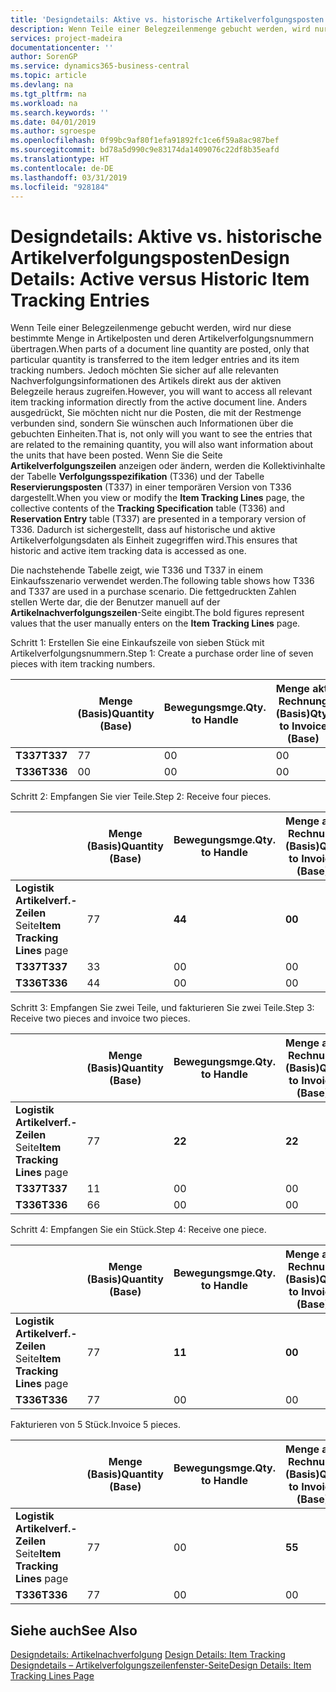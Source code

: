 ```yaml
---
title: 'Designdetails: Aktive vs. historische Artikelverfolgungsposten | Microsoft Docs'
description: Wenn Teile einer Belegzeilenmenge gebucht werden, wird nur diese bestimmte Menge in Artikelposten und deren Artikelverfolgungsnummern übertragen. Jedoch möchten Sie sicher auf alle relevanten Nachverfolgungsinformationen des Artikels direkt aus der aktiven Belegzeile heraus zugreifen. Anders ausgedrückt, Sie möchten nicht nur die Posten, die mit der Restmenge verbunden sind, sondern Sie wünschen auch Informationen über die gebuchten Einheiten. Wenn Sie die Seite **Artikelverfolgungszeilen** anzeigen oder ändern, werden die Kollektivinhalte der Tabelle **Verfolgungsspezifikation** (T336) und der Tabelle **Reservierungsposten** (T337) in einer temporären Version von T336 dargestellt. Dadurch ist sichergestellt, dass auf historische und aktive Artikelverfolgungsdaten als Einheit zugegriffen wird.
services: project-madeira
documentationcenter: ''
author: SorenGP
ms.service: dynamics365-business-central
ms.topic: article
ms.devlang: na
ms.tgt_pltfrm: na
ms.workload: na
ms.search.keywords: ''
ms.date: 04/01/2019
ms.author: sgroespe
ms.openlocfilehash: 0f99bc9af80f1efa91892fc1ce6f59a8ac987bef
ms.sourcegitcommit: bd78a5d990c9e83174da1409076c22df8b35eafd
ms.translationtype: HT
ms.contentlocale: de-DE
ms.lasthandoff: 03/31/2019
ms.locfileid: "928184"
---
```

# <a name="design-details-active-versus-historic-item-tracking-entries"></a><span data-ttu-id="b0db9-107">Designdetails: Aktive vs. historische Artikelverfolgungsposten</span><span class="sxs-lookup"><span data-stu-id="b0db9-107">Design Details: Active versus Historic Item Tracking Entries</span></span>
<span data-ttu-id="b0db9-108">Wenn Teile einer Belegzeilenmenge gebucht werden, wird nur diese bestimmte Menge in Artikelposten und deren Artikelverfolgungsnummern übertragen.</span><span class="sxs-lookup"><span data-stu-id="b0db9-108">When parts of a document line quantity are posted, only that particular quantity is transferred to the item ledger entries and its item tracking numbers.</span></span> <span data-ttu-id="b0db9-109">Jedoch möchten Sie sicher auf alle relevanten Nachverfolgungsinformationen des Artikels direkt aus der aktiven Belegzeile heraus zugreifen.</span><span class="sxs-lookup"><span data-stu-id="b0db9-109">However, you will want to access all relevant item tracking information directly from the active document line.</span></span> <span data-ttu-id="b0db9-110">Anders ausgedrückt, Sie möchten nicht nur die Posten, die mit der Restmenge verbunden sind, sondern Sie wünschen auch Informationen über die gebuchten Einheiten.</span><span class="sxs-lookup"><span data-stu-id="b0db9-110">That is, not only will you want to see the entries that are related to the remaining quantity, you will also want information about the units that have been posted.</span></span> <span data-ttu-id="b0db9-111">Wenn Sie die Seite **Artikelverfolgungszeilen** anzeigen oder ändern, werden die Kollektivinhalte der Tabelle **Verfolgungsspezifikation** (T336) und der Tabelle **Reservierungsposten** (T337) in einer temporären Version von T336 dargestellt.</span><span class="sxs-lookup"><span data-stu-id="b0db9-111">When you view or modify the **Item Tracking Lines** page, the collective contents of the **Tracking Specification** table (T336) and **Reservation Entry** table (T337) are presented in a temporary version of T336.</span></span> <span data-ttu-id="b0db9-112">Dadurch ist sichergestellt, dass auf historische und aktive Artikelverfolgungsdaten als Einheit zugegriffen wird.</span><span class="sxs-lookup"><span data-stu-id="b0db9-112">This ensures that historic and active item tracking data is accessed as one.</span></span>  

 <span data-ttu-id="b0db9-113">Die nachstehende Tabelle zeigt, wie T336 und T337 in einem Einkaufsszenario verwendet werden.</span><span class="sxs-lookup"><span data-stu-id="b0db9-113">The following table shows how T336 and T337 are used in a purchase scenario.</span></span> <span data-ttu-id="b0db9-114">Die fettgedruckten Zahlen stellen Werte dar, die der Benutzer manuell auf der **Artikelnachverfolgungszeilen**-Seite eingibt.</span><span class="sxs-lookup"><span data-stu-id="b0db9-114">The bold figures represent values that the user manually enters on the **Item Tracking Lines** page.</span></span>  

 <span data-ttu-id="b0db9-115">Schritt 1: Erstellen Sie eine Einkaufszeile von sieben Stück mit Artikelverfolgungsnummern.</span><span class="sxs-lookup"><span data-stu-id="b0db9-115">Step 1: Create a purchase order line of seven pieces with item tracking numbers.</span></span>  

||<span data-ttu-id="b0db9-116">**Menge (Basis)**</span><span class="sxs-lookup"><span data-stu-id="b0db9-116">**Quantity (Base)**</span></span>|<span data-ttu-id="b0db9-117">**Bewegungsmge.**</span><span class="sxs-lookup"><span data-stu-id="b0db9-117">**Qty. to Handle**</span></span>|<span data-ttu-id="b0db9-118">**Menge akt. Rechnung (Basis)**</span><span class="sxs-lookup"><span data-stu-id="b0db9-118">**Qty. to Invoice (Base)**</span></span>|<span data-ttu-id="b0db9-119">**Geb. Bewegungsmenge (Basis)**</span><span class="sxs-lookup"><span data-stu-id="b0db9-119">**Quantity Handled (Base)**</span></span>|<span data-ttu-id="b0db9-120">**Bereits berech. Menge (Basis)**</span><span class="sxs-lookup"><span data-stu-id="b0db9-120">**Quantity Invoiced (Base)**</span></span>|  
|-|----------------------------------------------|--------------------------------------------|------------------------------------------------------|-------------------------------------------------------|--------------------------------------------------------|  
|<span data-ttu-id="b0db9-121">**T337**</span><span class="sxs-lookup"><span data-stu-id="b0db9-121">**T337**</span></span>|<span data-ttu-id="b0db9-122">7</span><span class="sxs-lookup"><span data-stu-id="b0db9-122">7</span></span>|<span data-ttu-id="b0db9-123">0</span><span class="sxs-lookup"><span data-stu-id="b0db9-123">0</span></span>|<span data-ttu-id="b0db9-124">0</span><span class="sxs-lookup"><span data-stu-id="b0db9-124">0</span></span>|<span data-ttu-id="b0db9-125">0</span><span class="sxs-lookup"><span data-stu-id="b0db9-125">0</span></span>|<span data-ttu-id="b0db9-126">0</span><span class="sxs-lookup"><span data-stu-id="b0db9-126">0</span></span>|  
|<span data-ttu-id="b0db9-127">**T336**</span><span class="sxs-lookup"><span data-stu-id="b0db9-127">**T336**</span></span>|<span data-ttu-id="b0db9-128">0</span><span class="sxs-lookup"><span data-stu-id="b0db9-128">0</span></span>|<span data-ttu-id="b0db9-129">0</span><span class="sxs-lookup"><span data-stu-id="b0db9-129">0</span></span>|<span data-ttu-id="b0db9-130">0</span><span class="sxs-lookup"><span data-stu-id="b0db9-130">0</span></span>|<span data-ttu-id="b0db9-131">0</span><span class="sxs-lookup"><span data-stu-id="b0db9-131">0</span></span>|<span data-ttu-id="b0db9-132">0</span><span class="sxs-lookup"><span data-stu-id="b0db9-132">0</span></span>|  

 <span data-ttu-id="b0db9-133">Schritt 2: Empfangen Sie vier Teile.</span><span class="sxs-lookup"><span data-stu-id="b0db9-133">Step 2: Receive four pieces.</span></span>  

||<span data-ttu-id="b0db9-134">**Menge (Basis)**</span><span class="sxs-lookup"><span data-stu-id="b0db9-134">**Quantity (Base)**</span></span>|<span data-ttu-id="b0db9-135">**Bewegungsmge.**</span><span class="sxs-lookup"><span data-stu-id="b0db9-135">**Qty. to Handle**</span></span>|<span data-ttu-id="b0db9-136">**Menge akt. Rechnung (Basis)**</span><span class="sxs-lookup"><span data-stu-id="b0db9-136">**Qty. to Invoice (Base)**</span></span>|<span data-ttu-id="b0db9-137">**Geb. Bewegungsmenge (Basis)**</span><span class="sxs-lookup"><span data-stu-id="b0db9-137">**Quantity Handled (Base)**</span></span>|<span data-ttu-id="b0db9-138">**Bereits berech. Menge (Basis)**</span><span class="sxs-lookup"><span data-stu-id="b0db9-138">**Quantity Invoiced (Base)**</span></span>|  
|-|----------------------------------------------|--------------------------------------------|------------------------------------------------------|-------------------------------------------------------|--------------------------------------------------------|  
|<span data-ttu-id="b0db9-139">**Logistik Artikelverf.-Zeilen** Seite</span><span class="sxs-lookup"><span data-stu-id="b0db9-139">**Item Tracking Lines** page</span></span>|<span data-ttu-id="b0db9-140">7</span><span class="sxs-lookup"><span data-stu-id="b0db9-140">7</span></span>|<span data-ttu-id="b0db9-141">**4**</span><span class="sxs-lookup"><span data-stu-id="b0db9-141">**4**</span></span>|<span data-ttu-id="b0db9-142">**0**</span><span class="sxs-lookup"><span data-stu-id="b0db9-142">**0**</span></span>|<span data-ttu-id="b0db9-143">0</span><span class="sxs-lookup"><span data-stu-id="b0db9-143">0</span></span>|<span data-ttu-id="b0db9-144">0</span><span class="sxs-lookup"><span data-stu-id="b0db9-144">0</span></span>|  
|<span data-ttu-id="b0db9-145">**T337**</span><span class="sxs-lookup"><span data-stu-id="b0db9-145">**T337**</span></span>|<span data-ttu-id="b0db9-146">3</span><span class="sxs-lookup"><span data-stu-id="b0db9-146">3</span></span>|<span data-ttu-id="b0db9-147">0</span><span class="sxs-lookup"><span data-stu-id="b0db9-147">0</span></span>|<span data-ttu-id="b0db9-148">0</span><span class="sxs-lookup"><span data-stu-id="b0db9-148">0</span></span>|<span data-ttu-id="b0db9-149">0</span><span class="sxs-lookup"><span data-stu-id="b0db9-149">0</span></span>|<span data-ttu-id="b0db9-150">0</span><span class="sxs-lookup"><span data-stu-id="b0db9-150">0</span></span>|  
|<span data-ttu-id="b0db9-151">**T336**</span><span class="sxs-lookup"><span data-stu-id="b0db9-151">**T336**</span></span>|<span data-ttu-id="b0db9-152">4</span><span class="sxs-lookup"><span data-stu-id="b0db9-152">4</span></span>|<span data-ttu-id="b0db9-153">0</span><span class="sxs-lookup"><span data-stu-id="b0db9-153">0</span></span>|<span data-ttu-id="b0db9-154">0</span><span class="sxs-lookup"><span data-stu-id="b0db9-154">0</span></span>|<span data-ttu-id="b0db9-155">4</span><span class="sxs-lookup"><span data-stu-id="b0db9-155">4</span></span>|<span data-ttu-id="b0db9-156">0</span><span class="sxs-lookup"><span data-stu-id="b0db9-156">0</span></span>|  

 <span data-ttu-id="b0db9-157">Schritt 3: Empfangen Sie zwei Teile, und fakturieren Sie zwei Teile.</span><span class="sxs-lookup"><span data-stu-id="b0db9-157">Step 3: Receive two pieces and invoice two pieces.</span></span>  

||<span data-ttu-id="b0db9-158">**Menge (Basis)**</span><span class="sxs-lookup"><span data-stu-id="b0db9-158">**Quantity (Base)**</span></span>|<span data-ttu-id="b0db9-159">**Bewegungsmge.**</span><span class="sxs-lookup"><span data-stu-id="b0db9-159">**Qty. to Handle**</span></span>|<span data-ttu-id="b0db9-160">**Menge akt. Rechnung (Basis)**</span><span class="sxs-lookup"><span data-stu-id="b0db9-160">**Qty. to Invoice (Base)**</span></span>|<span data-ttu-id="b0db9-161">**Geb. Bewegungsmenge (Basis)**</span><span class="sxs-lookup"><span data-stu-id="b0db9-161">**Quantity Handled (Base)**</span></span>|<span data-ttu-id="b0db9-162">**Bereits berech. Menge (Basis)**</span><span class="sxs-lookup"><span data-stu-id="b0db9-162">**Quantity Invoiced (Base)**</span></span>|  
|-|----------------------------------------------|--------------------------------------------|------------------------------------------------------|-------------------------------------------------------|--------------------------------------------------------|  
|<span data-ttu-id="b0db9-163">**Logistik Artikelverf.-Zeilen** Seite</span><span class="sxs-lookup"><span data-stu-id="b0db9-163">**Item Tracking Lines** page</span></span>|<span data-ttu-id="b0db9-164">7</span><span class="sxs-lookup"><span data-stu-id="b0db9-164">7</span></span>|<span data-ttu-id="b0db9-165">**2**</span><span class="sxs-lookup"><span data-stu-id="b0db9-165">**2**</span></span>|<span data-ttu-id="b0db9-166">**2**</span><span class="sxs-lookup"><span data-stu-id="b0db9-166">**2**</span></span>|<span data-ttu-id="b0db9-167">4</span><span class="sxs-lookup"><span data-stu-id="b0db9-167">4</span></span>|<span data-ttu-id="b0db9-168">0</span><span class="sxs-lookup"><span data-stu-id="b0db9-168">0</span></span>|  
|<span data-ttu-id="b0db9-169">**T337**</span><span class="sxs-lookup"><span data-stu-id="b0db9-169">**T337**</span></span>|<span data-ttu-id="b0db9-170">1</span><span class="sxs-lookup"><span data-stu-id="b0db9-170">1</span></span>|<span data-ttu-id="b0db9-171">0</span><span class="sxs-lookup"><span data-stu-id="b0db9-171">0</span></span>|<span data-ttu-id="b0db9-172">0</span><span class="sxs-lookup"><span data-stu-id="b0db9-172">0</span></span>|<span data-ttu-id="b0db9-173">0</span><span class="sxs-lookup"><span data-stu-id="b0db9-173">0</span></span>|<span data-ttu-id="b0db9-174">0</span><span class="sxs-lookup"><span data-stu-id="b0db9-174">0</span></span>|  
|<span data-ttu-id="b0db9-175">**T336**</span><span class="sxs-lookup"><span data-stu-id="b0db9-175">**T336**</span></span>|<span data-ttu-id="b0db9-176">6</span><span class="sxs-lookup"><span data-stu-id="b0db9-176">6</span></span>|<span data-ttu-id="b0db9-177">0</span><span class="sxs-lookup"><span data-stu-id="b0db9-177">0</span></span>|<span data-ttu-id="b0db9-178">0</span><span class="sxs-lookup"><span data-stu-id="b0db9-178">0</span></span>|<span data-ttu-id="b0db9-179">6</span><span class="sxs-lookup"><span data-stu-id="b0db9-179">6</span></span>|<span data-ttu-id="b0db9-180">2</span><span class="sxs-lookup"><span data-stu-id="b0db9-180">2</span></span>|  

 <span data-ttu-id="b0db9-181">Schritt 4: Empfangen Sie ein Stück.</span><span class="sxs-lookup"><span data-stu-id="b0db9-181">Step 4: Receive one piece.</span></span>  

||<span data-ttu-id="b0db9-182">**Menge (Basis)**</span><span class="sxs-lookup"><span data-stu-id="b0db9-182">**Quantity (Base)**</span></span>|<span data-ttu-id="b0db9-183">**Bewegungsmge.**</span><span class="sxs-lookup"><span data-stu-id="b0db9-183">**Qty. to Handle**</span></span>|<span data-ttu-id="b0db9-184">**Menge akt. Rechnung (Basis)**</span><span class="sxs-lookup"><span data-stu-id="b0db9-184">**Qty. to Invoice (Base)**</span></span>|<span data-ttu-id="b0db9-185">**Geb. Bewegungsmenge (Basis)**</span><span class="sxs-lookup"><span data-stu-id="b0db9-185">**Quantity Handled (Base)**</span></span>|<span data-ttu-id="b0db9-186">**Bereits berech. Menge (Basis)**</span><span class="sxs-lookup"><span data-stu-id="b0db9-186">**Quantity Invoiced (Base)**</span></span>|  
|-|----------------------------------------------|--------------------------------------------|------------------------------------------------------|-------------------------------------------------------|--------------------------------------------------------|  
|<span data-ttu-id="b0db9-187">**Logistik Artikelverf.-Zeilen** Seite</span><span class="sxs-lookup"><span data-stu-id="b0db9-187">**Item Tracking Lines** page</span></span>|<span data-ttu-id="b0db9-188">7</span><span class="sxs-lookup"><span data-stu-id="b0db9-188">7</span></span>|<span data-ttu-id="b0db9-189">**1**</span><span class="sxs-lookup"><span data-stu-id="b0db9-189">**1**</span></span>|<span data-ttu-id="b0db9-190">**0**</span><span class="sxs-lookup"><span data-stu-id="b0db9-190">**0**</span></span>|<span data-ttu-id="b0db9-191">6</span><span class="sxs-lookup"><span data-stu-id="b0db9-191">6</span></span>|<span data-ttu-id="b0db9-192">2</span><span class="sxs-lookup"><span data-stu-id="b0db9-192">2</span></span>|  
|<span data-ttu-id="b0db9-193">**T336**</span><span class="sxs-lookup"><span data-stu-id="b0db9-193">**T336**</span></span>|<span data-ttu-id="b0db9-194">7</span><span class="sxs-lookup"><span data-stu-id="b0db9-194">7</span></span>|<span data-ttu-id="b0db9-195">0</span><span class="sxs-lookup"><span data-stu-id="b0db9-195">0</span></span>|<span data-ttu-id="b0db9-196">0</span><span class="sxs-lookup"><span data-stu-id="b0db9-196">0</span></span>|<span data-ttu-id="b0db9-197">7</span><span class="sxs-lookup"><span data-stu-id="b0db9-197">7</span></span>|<span data-ttu-id="b0db9-198">2</span><span class="sxs-lookup"><span data-stu-id="b0db9-198">2</span></span>|  

 <span data-ttu-id="b0db9-199">Fakturieren von 5 Stück.</span><span class="sxs-lookup"><span data-stu-id="b0db9-199">Invoice 5 pieces.</span></span>  

||<span data-ttu-id="b0db9-200">**Menge (Basis)**</span><span class="sxs-lookup"><span data-stu-id="b0db9-200">**Quantity (Base)**</span></span>|<span data-ttu-id="b0db9-201">**Bewegungsmge.**</span><span class="sxs-lookup"><span data-stu-id="b0db9-201">**Qty. to Handle**</span></span>|<span data-ttu-id="b0db9-202">**Menge akt. Rechnung (Basis)**</span><span class="sxs-lookup"><span data-stu-id="b0db9-202">**Qty. to Invoice (Base)**</span></span>|<span data-ttu-id="b0db9-203">**Geb. Bewegungsmenge (Basis)**</span><span class="sxs-lookup"><span data-stu-id="b0db9-203">**Quantity Handled (Base)**</span></span>|<span data-ttu-id="b0db9-204">**Bereits berech. Menge (Basis)**</span><span class="sxs-lookup"><span data-stu-id="b0db9-204">**Quantity Invoiced (Base)**</span></span>|  
|-|----------------------------------------------|--------------------------------------------|------------------------------------------------------|-------------------------------------------------------|--------------------------------------------------------|  
|<span data-ttu-id="b0db9-205">**Logistik Artikelverf.-Zeilen** Seite</span><span class="sxs-lookup"><span data-stu-id="b0db9-205">**Item Tracking Lines** page</span></span>|<span data-ttu-id="b0db9-206">7</span><span class="sxs-lookup"><span data-stu-id="b0db9-206">7</span></span>|<span data-ttu-id="b0db9-207">0</span><span class="sxs-lookup"><span data-stu-id="b0db9-207">0</span></span>|<span data-ttu-id="b0db9-208">**5**</span><span class="sxs-lookup"><span data-stu-id="b0db9-208">**5**</span></span>|<span data-ttu-id="b0db9-209">7</span><span class="sxs-lookup"><span data-stu-id="b0db9-209">7</span></span>|<span data-ttu-id="b0db9-210">2</span><span class="sxs-lookup"><span data-stu-id="b0db9-210">2</span></span>|  
|<span data-ttu-id="b0db9-211">**T336**</span><span class="sxs-lookup"><span data-stu-id="b0db9-211">**T336**</span></span>|<span data-ttu-id="b0db9-212">7</span><span class="sxs-lookup"><span data-stu-id="b0db9-212">7</span></span>|<span data-ttu-id="b0db9-213">0</span><span class="sxs-lookup"><span data-stu-id="b0db9-213">0</span></span>|<span data-ttu-id="b0db9-214">0</span><span class="sxs-lookup"><span data-stu-id="b0db9-214">0</span></span>|<span data-ttu-id="b0db9-215">7</span><span class="sxs-lookup"><span data-stu-id="b0db9-215">7</span></span>|<span data-ttu-id="b0db9-216">7</span><span class="sxs-lookup"><span data-stu-id="b0db9-216">7</span></span>|  

## <a name="see-also"></a><span data-ttu-id="b0db9-217">Siehe auch</span><span class="sxs-lookup"><span data-stu-id="b0db9-217">See Also</span></span>  
 <span data-ttu-id="b0db9-218">[Designdetails: Artikelnachverfolgung](design-details-item-tracking.md) </span><span class="sxs-lookup"><span data-stu-id="b0db9-218">[Design Details: Item Tracking](design-details-item-tracking.md) </span></span>  
 [<span data-ttu-id="b0db9-219">Designdetails – Artikelverfolgungszeilenfenster-Seite</span><span class="sxs-lookup"><span data-stu-id="b0db9-219">Design Details: Item Tracking Lines Page</span></span>](design-details-item-tracking-lines-window.md)
